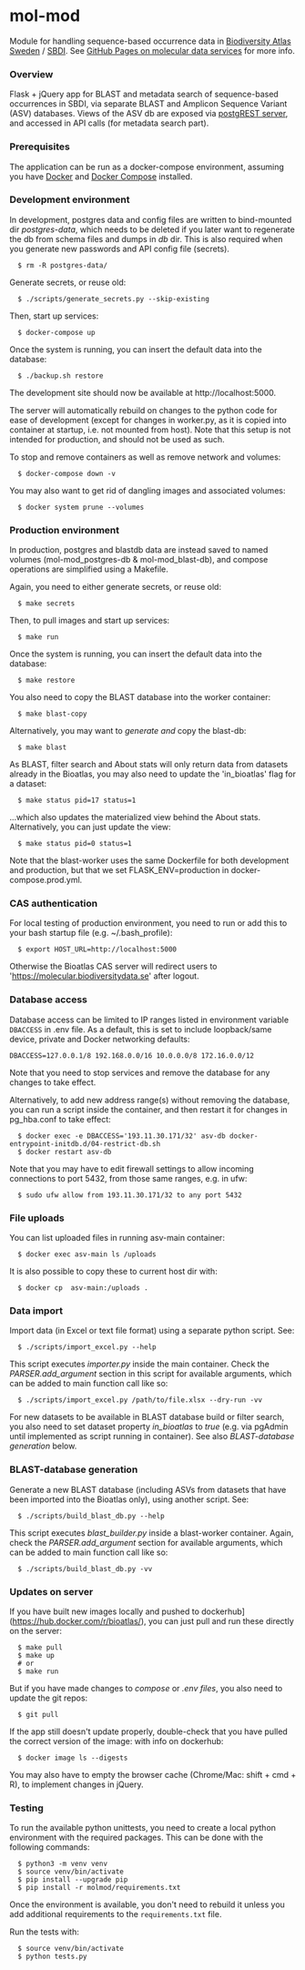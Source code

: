 # mol-mod
Module for handling sequence-based occurrence data in [Biodiversity Atlas Sweden](https://bioatlas.se/) / [SBDI](https://biodiversitydata.se/). See [GitHub Pages on molecular data services](https://biodiversitydata-se.github.io/mol-data/) for more info.

### Overview
Flask + jQuery app for BLAST and metadata search of sequence-based occurrences in SBDI, via separate BLAST and Amplicon Sequence Variant (ASV) databases. Views of the ASV db are exposed via [postgREST server](https://postgrest.org/en/v7.0.0/index.html), and accessed in API calls (for metadata search part).

### Prerequisites
The application can be run as a docker-compose environment, assuming you have [Docker](https://docs.docker.com/get-docker/) and [Docker Compose](https://docs.docker.com/compose/install/) installed.

### Development environment
In development, postgres data and config files are written to bind-mounted dir *postgres-data*, which needs to be deleted if you later want to regenerate the db from schema files and dumps in *db* dir. This is also required when you generate new passwords and API config file (secrets).
```
  $ rm -R postgres-data/
```
Generate secrets, or reuse old:
```
  $ ./scripts/generate_secrets.py --skip-existing
```
Then, start up services:
```
  $ docker-compose up
```
Once the system is running, you can insert the default data into the database:
```
  $ ./backup.sh restore
```

The development site should now be available at http://localhost:5000.

The server will automatically rebuild on changes to the python code for ease of
development (except for changes in worker.py, as it is copied into container at startup, i.e. not mounted from host). Note that this setup is not intended for production, and should not
be used as such.

To stop and remove containers as well as remove network and volumes:
```
  $ docker-compose down -v
```
You may also want to get rid of dangling images and associated volumes:
```
  $ docker system prune --volumes
```

### Production environment
In production, postgres and blastdb data are instead saved to named volumes (mol-mod_postgres-db & mol-mod_blast-db), and compose operations are simplified using a Makefile.

Again, you need to either generate secrets, or reuse old:
```
  $ make secrets
```
Then, to pull images and start up services:
```
  $ make run
```

Once the system is running, you can insert the default data into the database:
```
  $ make restore
```
You also need to copy the BLAST database into the worker container:
```
  $ make blast-copy
```
Alternatively, you may want to *generate and* copy the blast-db:
```
  $ make blast
```
As BLAST, filter search and About stats will only return data from datasets already in the Bioatlas, you may also need to update the 'in_bioatlas' flag for a dataset:
```
  $ make status pid=17 status=1
```
...which also updates the materialized view behind the About stats.
Alternatively, you can just update the view:
```
  $ make status pid=0 status=1
```
Note that the blast-worker uses the same Dockerfile for both development and production, but that we set
FLASK_ENV=production in docker-compose.prod.yml.


### CAS authentication
For local testing of production environment, you need to run or add this to your bash startup file (e.g. ~/.bash_profile):
```
  $ export HOST_URL=http://localhost:5000
```
Otherwise the Bioatlas CAS server will redirect users to 'https://molecular.biodiversitydata.se' after logout.


### Database access
Database access can be limited to IP ranges listed in environment variable `DBACCESS` in .env file. As a default, this is set to include loopback/same device, private and Docker networking defaults:
```
DBACCESS=127.0.0.1/8 192.168.0.0/16 10.0.0.0/8 172.16.0.0/12
```
Note that you need to stop services and remove the database for any changes to take effect.

Alternatively, to add new address range(s) without removing the database, you can run a script inside the container, and then restart it for changes in pg_hba.conf to take effect:
```
  $ docker exec -e DBACCESS='193.11.30.171/32' asv-db docker-entrypoint-initdb.d/04-restrict-db.sh
  $ docker restart asv-db
```
Note that you may have to edit firewall settings to allow incoming connections to port 5432, from those same ranges, e.g. in ufw:
```
  $ sudo ufw allow from 193.11.30.171/32 to any port 5432
```

### File uploads
You can list uploaded files in running asv-main container:
```
  $ docker exec asv-main ls /uploads
```
It is also possible to copy these to current host dir with:
```
  $ docker cp  asv-main:/uploads .
```

### Data import
Import data (in Excel or text file format) using a separate python script. See:
```
  $ ./scripts/import_excel.py --help
```
This script executes *importer.py* inside the main container. Check the *PARSER.add_argument* section in this script for available arguments, which can be added to main function call like so:
```
  $ ./scripts/import_excel.py /path/to/file.xlsx --dry-run -vv
```
For new datasets to be available in BLAST database build or filter search, you also need to set dataset property *in_bioatlas* to *true* (e.g. via pgAdmin until implemented as script running in container). See also *BLAST-database generation* below.


### BLAST-database generation
Generate a new BLAST database (including ASVs from datasets that have been imported into the Bioatlas only), using another script. See:
```
  $ ./scripts/build_blast_db.py --help
```
This script executes *blast_builder.py* inside a blast-worker container. Again, check the *PARSER.add_argument* section for available arguments, which can be added to main function call like so:
```
  $ ./scripts/build_blast_db.py -vv
```

### Updates on server
If you have built new images locally and pushed to dockerhub](https://hub.docker.com/r/bioatlas/), you can just pull and run these directly on the server:
```
  $ make pull
  $ make up
  # or
  $ make run
```
But if you have made changes to *compose* or *.env files*, you also need to update the git repos:
```
  $ git pull
```
If the app still doesn't update properly, double-check that you have pulled the correct version of the image: with info on dockerhub:
```
  $ docker image ls --digests
```
You may also have to empty the browser cache (Chrome/Mac: shift + cmd + R), to implement changes in jQuery.

### Testing
To run the available python unittests, you need to create a local python
environment with the required packages. This can be done with the following
commands:
```
  $ python3 -m venv venv
  $ source venv/bin/activate
  $ pip install --upgrade pip
  $ pip install -r molmod/requirements.txt
```

Once the environment is available, you don't need to rebuild it unless you add
additional requirements to the `requirements.txt` file.

Run the tests with:
```
  $ source venv/bin/activate
  $ python tests.py
```
